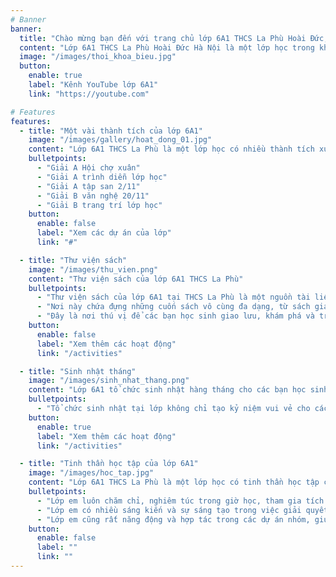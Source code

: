 ```yaml
---
# Banner
banner:
  title: "Chào mừng bạn đến với trang chủ lớp 6A1 THCS La Phù Hoài Đức, Hà Nội"
  content: "Lớp 6A1 THCS La Phù Hoài Đức Hà Nội là một lớp học trong khối 6 ở trường THCS La Phù, một trường THCS có bề dày truyền thống của huyện Hoài Đức, thành phố Hà Nội. Lớp 6A1 có nhiều hoạt động học tập và giải trí đa dạng, như thí nghiệm khoa học, dã ngoại, biểu diễn văn hóa, và lập trình."
  image: "/images/thoi_khoa_bieu.jpg"
  button:
    enable: true
    label: "Kênh YouTube lớp 6A1"
    link: "https://youtube.com"

# Features
features:
  - title: "Một vài thành tích của lớp 6A1"
    image: "/images/gallery/hoat_dong_01.jpg"
    content: "Lớp 6A1 THCS La Phù là một lớp học có nhiều thành tích xuất sắc trong học tập và các hoạt động ngoại khóa. Dưới đây là một số thành tích nổi bật của lớp em:"
    bulletpoints:
      - "Giải A Hội chợ xuân"
      - "Giải A trình diễn lớp học"
      - "Giải A tập san 2/11"
      - "Giải B văn nghệ 20/11"
      - "Giải B trang trí lớp học"
    button:
      enable: false
      label: "Xem các dự án của lớp"
      link: "#"

  - title: "Thư viện sách"
    image: "/images/thu_vien.png"
    content: "Thư viện sách của lớp 6A1 THCS La Phù"
    bulletpoints:
      - "Thư viện sách của lớp 6A1 tại THCS La Phù là một nguồn tài liệu quý báu dành cho học sinh."
      - "Nơi này chứa đựng những cuốn sách vô cùng đa dạng, từ sách giáo khoa đến sách văn học, khoa học, và nhiều chủ đề khác nhau. Học sinh lớp 6A1 có thể tìm kiếm thông tin, học hỏi và phát triển kiến thức từ những tài liệu trong thư viện. "
      - "Đây là nơi thú vị để các bạn học sinh giao lưu, khám phá và trau dồi kiến thức!"
    button:
      enable: false
      label: "Xem thêm các hoạt động"
      link: "/activities"

  - title: "Sinh nhật tháng"
    image: "/images/sinh_nhat_thang.png"
    content: "Lớp 6A1 tổ chức sinh nhật hàng tháng cho các bạn học sinh"
    bulletpoints:
      - "Tổ chức sinh nhật tại lớp không chỉ tạo kỷ niệm vui vẻ cho các bạn học sinh mà còn giúp các bạn tự tin và tích cực tham gia vào các hoạt động tập thể. Hãy tận hưởng những khoảnh khắc đáng nhớ cùng bạn bè và gia đình"
    button:
      enable: true
      label: "Xem thêm các hoạt động"
      link: "/activities"

  - title: "Tinh thần học tập của lớp 6A1"
    image: "/images/hoc_tap.jpg"
    content: "Lớp 6A1 THCS La Phù là một lớp học có tinh thần học tập cao và tích cực. Dưới đây là một số điểm về tinh thần học tập của lớp em:"
    bulletpoints:
      - "Lớp em luôn chăm chỉ, nghiêm túc trong giờ học, tham gia tích cực các cuộc thi học sinh giỏi, olympic, và các hoạt động ngoại khóa."
      - "Lớp em có nhiều sáng kiến và sự sáng tạo trong việc giải quyết các bài toán khó, thiết kế các ứng dụng thực tế, và thực hiện các video clip về thầy cô và mái trường."
      - "Lớp em cũng rất năng động và hợp tác trong các dự án nhóm, giúp đỡ nhau trong học tập và cuộc sống, và tôn trọng thầy cô và bạn bè."
    button:
      enable: false
      label: ""
      link: ""
---
```

